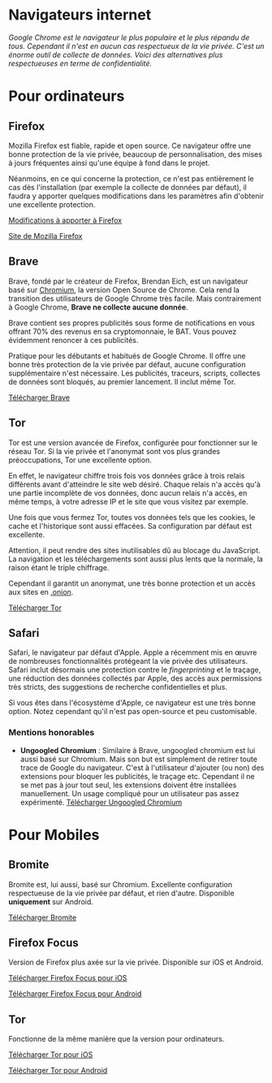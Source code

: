 # Navigateurs internet

*Google Chrome est le navigateur le plus populaire et le plus répandu de tous. Cependant il n'est en aucun cas respectueux de la vie privée. C'est un énorme outil de collecte de données. Voici des alternatives plus respectueuses en terme de confidentialité.*

# Pour ordinateurs

## Firefox

Mozilla Firefox est fiable, rapide et open source. Ce navigateur offre une bonne protection de la vie privée, beaucoup de personnalisation, des mises à jours fréquentes ainsi qu'une équipe à fond dans le projet.

Néanmoins, en ce qui concerne la protection, ce n'est pas entièrement le cas dès l'installation (par exemple la collecte de données par défaut), il faudra y apporter quelques modifications dans les paramètres afin d'obtenir une excellente protection.

[Modifications à apporter à Firefox](/firefoxmodifs.md)

[Site de Mozilla Firefox](https://www.mozilla.org/fr/firefox/)

## Brave

Brave, fondé par le créateur de Firefox, Brendan Eich, est un navigateur basé sur [Chromium](https://fr.wikipedia.org/wiki/Chromium), la version Open Source de Chrome. Cela rend la transition des utilisateurs de Google Chrome très facile. Mais contrairement à Google Chrome, **Brave ne collecte aucune donnée**.

Brave contient ses propres publicités sous forme de notifications en vous offrant 70% des revenus en sa cryptomonnaie, le BAT. Vous pouvez évidemment renoncer à ces publicités.

Pratique pour les débutants et habitués de Google Chrome. Il offre une bonne très protection de la vie privée par défaut, aucune configuration supplémentaire n'est nécessaire. Les publicités, traceurs, scripts, collectes de données sont bloqués, au premier lancement. Il inclut même Tor.

[Télécharger Brave](https://brave.com/fr/)

## Tor

Tor est une version avancée de Firefox, configurée pour fonctionner sur le réseau Tor. Si la vie privée et l'anonymat sont vos plus grandes préoccupations, Tor une excellente option.

En effet, le navigateur chiffre trois fois vos données grâce à trois relais différents avant d'atteindre le site web désiré. Chaque relais n'a accès qu'à une partie incomplète de vos données, donc aucun relais n'a accès, en même temps, à votre adresse IP et le site que vous visitez par exemple.

Une fois que vous fermez Tor, toutes vos données tels que les cookies, le cache et l'historique sont aussi effacées. Sa configuration par défaut est excellente.

Attention, il peut rendre des sites inutilisables dû au blocage du JavaScript. La navigation et les téléchargements sont aussi plus lents que la normale, la raison étant le triple chiffrage.

Cependant il garantit un anonymat, une très bonne protection et un accès aux sites en [.onion](https://fr.wikipedia.org/wiki/.onion).

[Télécharger Tor](https://www.torproject.org/)

## Safari

Safari, le navigateur par défaut d'Apple. Apple a récemment mis en œuvre de nombreuses fonctionnalités protégeant la vie privée des utilisateurs. Safari inclut désormais une protection contre le *fingerprinting* et le traçage, une réduction des données collectés par Apple, des accès aux permissions très stricts, des suggestions de recherche confidentielles et plus.

Si vous êtes dans l'écosystème d'Apple, ce navigateur est une très bonne option. Notez cependant qu'il n'est pas open-source et peu customisable.

### Mentions honorables

- **Ungoogled Chromium** : Similaire à Brave, ungoogled chromium est lui aussi basé sur Chromium. Mais son but est simplement de retirer toute trace de Google du navigateur. C'est à l'utilisateur d'ajouter (ou non) des extensions pour bloquer les publicités, le traçage etc. Cependant il ne se met pas à jour tout seul, les extensions doivent être installées manuellement. Un usage compliqué pour un utilisateur pas assez expérimenté. [Télécharger Ungoogled Chromium](https://github.com/Eloston/ungoogled-chromium)

# Pour Mobiles

## Bromite

Bromite est, lui aussi, basé sur Chromium. Excellente configuration respectueuse de la vie privée par défaut, et rien d'autre. Disponible **uniquement** sur Android.

[Télécharger Bromite](https://www.bromite.org)

## Firefox Focus

Version de Firefox plus axée sur la vie privée. Disponible sur iOS et Android.

[Télécharger Firefox Focus pour iOS](https://apps.apple.com/fr/app/id1055677337)

[Télécharger Firefox Focus pour Android](https://play.google.com/store/apps/details?id=org.mozilla.focus&hl=fr)

## Tor

Fonctionne de la même manière que la version pour ordinateurs.

[Télécharger Tor pour iOS](https://apps.apple.com/us/app/onion-browser/id519296448)

[Télécharger Tor pour Android](https://www.torproject.org/download/)
